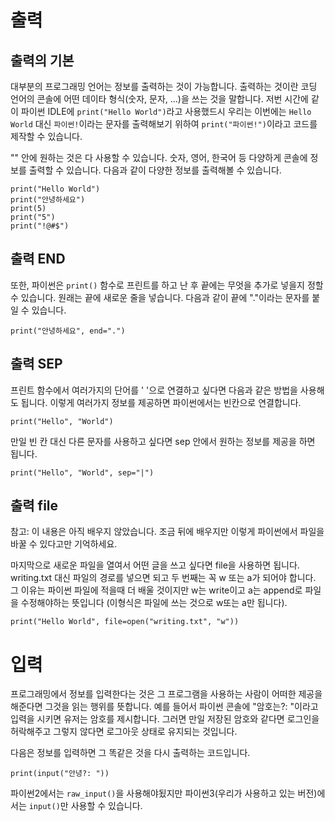 # 출력
## 출력의 기본
대부분의 프로그래밍 언어는 정보를 출력하는 것이 가능합니다. 출력하는 것이란 코딩 언어의 콘솔에 어떤 데이타 형식(숫자, 문자, ...)을 쓰는 것을 말합니다. 저번 시간에 같이 파이썬 IDLE에 `print("Hello World")`라고 사용했드시 우리는 이번에는 `Hello World` 대신 `파이썬!`이라는 문자를 출력해보기 위하여 `print("파이썬!")`이라고 코드를 제작할 수 있습니다.

"" 안에 원하는 것은 다 사용할 수 있습니다. 숫자, 영어, 한국어 등 다양하게 콘솔에 정보를 출력할 수 있습니다. 다음과 같이 다양한 정보를 출력해볼 수 있습니다.

```
print("Hello World")
print("안녕하세요")
print(5)
print("5")
print("!@#$")
```

## 출력 END
또한, 파이썬은 `print()` 함수로 프린트를 하고 난 후 끝에는 무엇을 추가로 넣을지 정할 수 있습니다. 원래는 끝에 새로운 줄을 넣습니다. 다음과 같이 끝에 "."이라는 문자를 붙일 수 있습니다.

```
print("안녕하세요", end=".")
```

## 출력 SEP
프린트 함수에서 여러가지의 단어를 ' '으로 연결하고 싶다면 다음과 같은 방법을 사용해도 됩니다. 이렇게 여러가지 정보를 제공하면 파이썬에서는 빈칸으로 연결합니다.

```
print("Hello", "World")
```

만일 빈 칸 대신 다른 문자를 사용하고 싶다면 sep 안에서 원하는 정보를 제공을 하면 됩니다.

```
print("Hello", "World", sep="|")
```

## 출력 file
참고: 이 내용은 아직 배우지 않았습니다. 조금 뒤에 배우지만 이렇게 파이썬에서 파일을 바꿀 수 있다고만 기억하세요.

마지막으로 새로운 파일을 열여서 어떤 글을 쓰고 싶다면 file을 사용하면 됩니다. writing.txt 대신 파일의 경로를 넣으면 되고 두 번째는 꼭 w 또는 a가 되어야 합니다. 그 이유는 파이썬 파일에 적을때 더 배울 것이지만 w는 write이고 a는 append로 파일을 수정해야하는 뜻입니다 (이형식은 파일에 쓰는 것으로 w또는 a만 됩니다).

```
print("Hello World", file=open("writing.txt", "w"))
```

# 입력
프로그래밍에서 정보를 입력한다는 것은 그 프로그램을 사용하는 사람이 어떠한 제공을 해준다면 그것을 읽는 행위를 뜻합니다. 예를 들어서 파이썬 콘솔에 "암호는?: "이라고 입력을 시키면 유저는 암호를 제시합니다. 그러면 만일 저장된 암호와 같다면 로그인을 허락해주고 그렇지 않다면 로그아웃 상태로 유지되는 것입니다.

다음은 정보를 입력하면 그 똑같은 것을 다시 출력하는 코드입니다.

```
print(input("안녕?: "))
```

파이썬2에서는 `raw_input()`을 사용해야됬지만 파이썬3(우리가 사용하고 있는 버전)에서는 `input()`만 사용할 수 있습니다.

